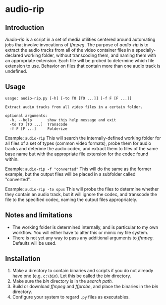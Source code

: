 # audio-rip

## Introduction
_Audio-rip_ is a script in a set of media utilities centered around automating jobs that involve invocations of _ffmpeg_. The purpose of _audio-rip_ is to extract the audio tracks from all of the video container files in a specially-declared working folder, without transcoding them, and naming them with an appropriate extension. Each file will be probed to determine which file extension to use. Behavior on files that contain more than one audio track is undefined.

## Usage
```
usage: audio-rip.py [-h] [-to TO [TO ...]] [-f F [F ...]]

Extract audio tracks from all video files in a certain folder.

optional arguments:
  -h, --help       show this help message and exit
  -to TO [TO ...]  Transcode
  -f F [F ...]     Folderize
```

Example: `audio-rip`
This will search the internally-defined working folder for all files of a set of types (common video formats), probe them for audio tracks and deterime the audio codec, and extract them to files of the same base name but with the appropriate file extension for the codec found within.

Example: `audio-rip -f "converted"`
This will do the same as the former example, but the output files will be placed in a subfolder called "converted".

Example: `audio-rip -to opus`
This will probe the files to determine whether they contain an audio track, but it will ignore the codec, and transcode the file to the specified codec, naming the output files appropriately.

## Notes and limitations
* The working folder is determined internally, and is particular to my own workflow. You will either have to alter this or mimic my file system.
* There is not yet any way to pass any additional arguments to _ffmpeg._ Defaults will be used.

## Installation
1. Make a directory to contain binaries and scripts if you do not already have one (e.g. `c:\bin`). Let this be called the _bin_ directory.
2. Make sure the _bin_ directory is in the _search path._
3. Build or download _ffmpeg_ and _ffprobe_, and place the binaries in the _bin_ directory.
4. Configure your system to regard `.py` files as executables.
